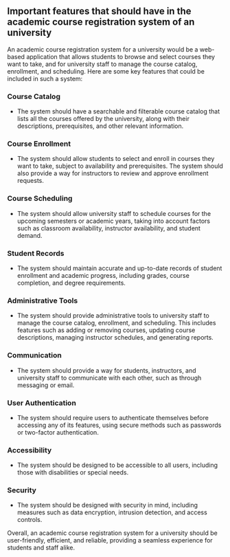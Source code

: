## Important features that should have in the academic course registration system of an university

An academic course registration system for a university would be a web-based application that allows students to browse and select courses they want to take, and for university staff to manage the course catalog, enrollment, and scheduling. Here are some key features that could be included in such a system:

### Course Catalog
- The system should have a searchable and filterable course catalog that lists all the courses offered by the university, along with their descriptions, prerequisites, and other relevant information.

### Course Enrollment
- The system should allow students to select and enroll in courses they want to take, subject to availability and prerequisites. The system should also provide a way for instructors to review and approve enrollment requests.

### Course Scheduling
- The system should allow university staff to schedule courses for the upcoming semesters or academic years, taking into account factors such as classroom availability, instructor availability, and student demand.

### Student Records
- The system should maintain accurate and up-to-date records of student enrollment and academic progress, including grades, course completion, and degree requirements.

### Administrative Tools
- The system should provide administrative tools to university staff to manage the course catalog, enrollment, and scheduling. This includes features such as adding or removing courses, updating course descriptions, managing instructor schedules, and generating reports.

### Communication
- The system should provide a way for students, instructors, and university staff to communicate with each other, such as through messaging or email.

### User Authentication
- The system should require users to authenticate themselves before accessing any of its features, using secure methods such as passwords or two-factor authentication.

### Accessibility
- The system should be designed to be accessible to all users, including those with disabilities or special needs.

### Security
- The system should be designed with security in mind, including measures such as data encryption, intrusion detection, and access controls.

Overall, an academic course registration system for a university should be user-friendly, efficient, and reliable, providing a seamless experience for students and staff alike.
